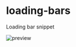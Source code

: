 # loading-bars
Loading bar snippet

![preview](https://user-images.githubusercontent.com/1441544/28677206-27439720-72c3-11e7-8542-a872d1b40362.gif)

